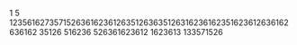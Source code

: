 1
5
12356162735715263616236126351263635126316236162351623612636162636162
35126
516236
526361623612
1623613
133571526
